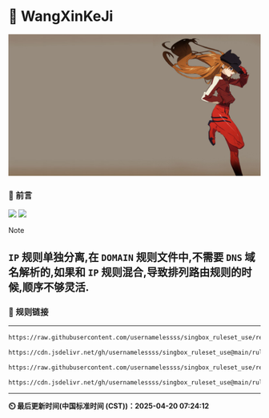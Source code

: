 
# 🧸 WangXinKeJi
![](https://raw.githubusercontent.com/usernamelessss/picture-bed/main/images/202504042256831.jpg)
### 📣 前言
![](https://shields.io/badge/-移除重复规则-ff69b4) ![](https://shields.io/badge/-IP&nbsp;规则单独存放不与&nbsp;DOMAIN&nbsp;等混合-green)
> [!NOTE]
**`IP` 规则单独分离,在 `DOMAIN` 规则文件中,不需要 `DNS` 域名解析的,如果和 `IP` 规则混合,导致排列路由规则的时候,顺序不够灵活.**
---

###  🔗 规则链接
---

```url
https://raw.githubusercontent.com/usernamelessss/singbox_ruleset_use/refs/heads/main/rule/WangXinKeJi/WangXinKeJi_No_IP.json
```

```url
https://cdn.jsdelivr.net/gh/usernamelessss/singbox_ruleset_use@main/rule/WangXinKeJi/WangXinKeJi_No_IP.json
```

```url
https://raw.githubusercontent.com/usernamelessss/singbox_ruleset_use/refs/heads/main/rule/WangXinKeJi/WangXinKeJi_No_IP.srs
```

```url
https://cdn.jsdelivr.net/gh/usernamelessss/singbox_ruleset_use@main/rule/WangXinKeJi/WangXinKeJi_No_IP.srs
```

---
**⏲️ 最后更新时间(中国标准时间 (CST))：2025-04-20 07:24:12**